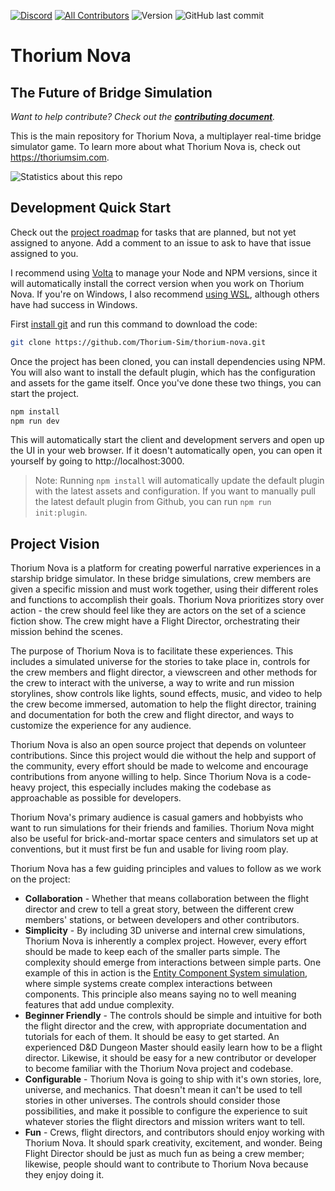 [![Discord](https://img.shields.io/discord/390968011605147648.svg)](https://discord.gg/UvxTQZz)
[![All Contributors](https://img.shields.io/badge/all_contributors-0-orange.svg?style=flat-square)](#contributors)
![Version](https://img.shields.io/github/package-json/v/thorium-sim/thorium-nova)
![GitHub last commit](https://img.shields.io/github/last-commit/thorium-sim/thorium-nova/develop)

# Thorium Nova

## The Future of Bridge Simulation

_Want to help contribute? Check out the
**[contributing document](CONTRIBUTING.md)**._

This is the main repository for Thorium Nova, a multiplayer real-time bridge
simulator game. To learn more about what Thorium Nova is, check out
https://thoriumsim.com.

![Statistics about this repo](https://repobeats.axiom.co/api/embed/f960db96438e7daa257bdeb628c97c3be694fbec.svg "Repobeats analytics image")

## Development Quick Start

Check out the [project roadmap](https://github.com/orgs/Thorium-Sim/projects/2)
for tasks that are planned, but not yet assigned to anyone. Add a comment to an
issue to ask to have that issue assigned to you.

I recommend using [Volta](https://volta.sh) to manage your Node and NPM
versions, since it will automatically install the correct version when you work
on Thorium Nova. If you're on Windows, I also recommend
[using WSL](https://docs.microsoft.com/en-us/windows/wsl/install), although
others have had success in Windows.

First
[install git](https://git-scm.com/book/en/v2/Getting-Started-Installing-Git) and
run this command to download the code:

```bash
git clone https://github.com/Thorium-Sim/thorium-nova.git
```

Once the project has been cloned, you can install dependencies using NPM. You
will also want to install the default plugin, which has the configuration and
assets for the game itself. Once you've done these two things, you can start the
project.

```bash
npm install
npm run dev
```

This will automatically start the client and development servers and open up the
UI in your web browser. If it doesn't automatically open, you can open it
yourself by going to http://localhost:3000.

> Note: Running `npm install` will automatically update the default plugin with
> the latest assets and configuration. If you want to manually pull the latest
> default plugin from Github, you can run `npm run init:plugin`.

## Project Vision

Thorium Nova is a platform for creating powerful narrative experiences in a
starship bridge simulator. In these bridge simulations, crew members are given a
specific mission and must work together, using their different roles and
functions to accomplish their goals. Thorium Nova prioritizes story over
action - the crew should feel like they are actors on the set of a science
fiction show. The crew might have a Flight Director, orchestrating their mission
behind the scenes.

The purpose of Thorium Nova is to facilitate these experiences. This includes a
simulated universe for the stories to take place in, controls for the crew
members and flight director, a viewscreen and other methods for the crew to
interact with the universe, a way to write and run mission storylines, show
controls like lights, sound effects, music, and video to help the crew become
immersed, automation to help the flight director, training and documentation for
both the crew and flight director, and ways to customize the experience for any
audience.

Thorium Nova is also an open source project that depends on volunteer
contributions. Since this project would die without the help and support of the
community, every effort should be made to welcome and encourage contributions
from anyone willing to help. Since Thorium Nova is a code-heavy project, this
especially includes making the codebase as approachable as possible for
developers.

Thorium Nova's primary audience is casual gamers and hobbyists who want to run
simulations for their friends and families. Thorium Nova might also be useful
for brick-and-mortar space centers and simulators set up at conventions, but it
must first be fun and usable for living room play.

Thorium Nova has a few guiding principles and values to follow as we work on the
project:

- **Collaboration** - Whether that means collaboration between the flight
  director and crew to tell a great story, between the different crew members'
  stations, or between developers and other contributors.
- **Simplicity** - By including 3D universe and internal crew simulations,
  Thorium Nova is inherently a complex project. However, every effort should be
  made to keep each of the smaller parts simple. The complexity should emerge
  from interactions between simple parts. One example of this in action is the
  [Entity Component System simulation](https://en.wikipedia.org/wiki/Entity_component_system),
  where simple systems create complex interactions between components. This
  principle also means saying no to well meaning features that add undue
  complexity.
- **Beginner Friendly** - The controls should be simple and intuitive for both
  the flight director and the crew, with appropriate documentation and tutorials
  for each of them. It should be easy to get started. An experienced D&D Dungeon
  Master should easily learn how to be a flight director. Likewise, it should be
  easy for a new contributor or developer to become familiar with the Thorium
  Nova project and codebase.
- **Configurable** - Thorium Nova is going to ship with it's own stories, lore,
  universe, and mechanics. That doesn't mean it can't be used to tell stories in
  other universes. The controls should consider those possibilities, and make it
  possible to configure the experience to suit whatever stories the flight
  directors and mission writers want to tell.
- **Fun** - Crews, flight directors, and contributors should enjoy working with
  Thorium Nova. It should spark creativity, excitement, and wonder. Being Flight
  Director should be just as much fun as being a crew member; likewise, people
  should want to contribute to Thorium Nova because they enjoy doing it.
